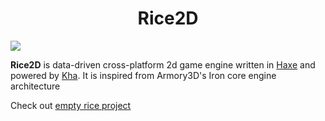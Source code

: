 <div align="center">
  <h1>Rice2D</h1>
</div>

![](https://img.shields.io/badge/Version-2019.11.17-blue)

**Rice2D** is data-driven cross-platform 2d game engine written in [Haxe](https://haxe.org/) and powered by [Kha](https://kha.tech/). It is inspired from Armory3D's Iron core engine architecture

Check out [empty rice project](https://github.com/BlackGoku36/Rice2D-Empty)